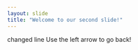 ```yaml
---
layout: slide
title: "Welcome to our second slide!"
---
```

changed line
Use the left arrow to go back!
